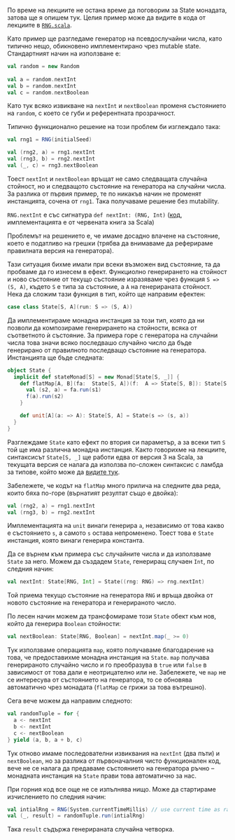 По време на лекциите не остана време да поговорим за State монадата, затова ще я опишем тук. Целия пример може да видите в кода от лекциите в [`RNG.scala`](lecture-code/src/main/scala/effects/state/RNG.scala).

Като пример ще разгледаме генератор на псевдослучайни числа, като типично нещо, обикновено имплементирано чрез mutable state. Стандартният начин на използване е:

```scala
val random = new Random
  
val a = random.nextInt
val b = random.nextInt
val c = random.nextBoolean
```

Като тук всяко извикване на `nextInt` и `nextBoolean` променя състоянието на `random`, с което се губи и референтната прозрачност.

Типично функционално решение на този проблем би изглеждало така:

```scala
val rng1 = RNG(initialSeed)

val (rng2, a) = rng1.nextInt
val (rng3, b) = rng2.nextInt
val (_, c) = rng3.nextBoolean
```

Тоест `nextInt` и `nextBoolean` връщат не само следващата случайна стойност, но и следващото състояние на генератора на случайни числа. За разлика от първия пример, те по никакъв начин не променят инстанцията, сочена от `rng1`. Така получаваме решение без mutability.

`RNG.nextInt` е със сигнатура `def nextInt: (RNG, Int)` ([код](lecture-code/src/main/scala/effects/state/RNG.scala), имплементацията е от червената книга за Scala)

Проблемът на решението е, че имаме досадно влачене на състояние, което е податливо на грешки (трябва да внимаваме да реферираме правилната версия на генератора).

Тази ситуация бихме имали при всеки възможен вид състояние, та да пробваме да го изнесем в ефект. Функциолно генерирането на стойност и ново състояние от текущо състояние изразяваме чрез функция `S => (S, A)`, където `S` е типа за състояние, а `A` на генерираната стойност. Нека да сложим тази функция в тип, който ще направим ефектен:

```scala
case class State[S, A](run: S => (S, A))
```

Да имплементираме монадна инстанция за този тип, която да ни позволи да композираме генерирането на стойности, всяка от съответното ѝ състояние. За примера горе с генератора на случайни числа това значи всяко последвашо случайно число да бъде генерирано от правилното последващо състояние на генератора. Инстанцията ще бъде следната:

```scala
object State {
  implicit def stateMonad[S] = new Monad[State[S, _]] {
    def flatMap[A, B](fa:  State[S, A])(f:  A => State[S, B]): State[S, B] = State { s1 =>
      val (s2, a) = fa.run(s1)
      f(a).run(s2)
    }

    def unit[A](a: => A): State[S, A] = State(s => (s, a))
  }
}
```

Разглеждаме `State` като ефект по втория си параметър, а за всеки тип `S` той ще има различна монадна инстанция. Както говорихме на лекциите, синтаксисът `State[S, _]` ще работи едва от версия 3 на Scala, за текущата версия се налага да използва по-сложен синтаксис с ламбда за типове, който може да [видите тук](lecture-code/src/main/scala/effects/state/State.scala).

Забележете, че кодът на `flatMap` много прилича на следните два реда, които бяха по-горе (върнатият резултат също е двойка):

```scala
val (rng2, a) = rng1.nextInt
val (rng3, b) = rng2.nextInt
```

Имплементацията на `unit` винаги генерира `a`, независимо от това какво е състоянието `s`, а самото `s` остава непроменено. Тоест това е `State` инстанция, която винаги генерира константа.

Да се върнем към примера със случайните числа и да използваме `State` за него. Можем да създадем `State`, генериращ случаен `Int`, по следния начин:

```scala
val nextInt: State[RNG, Int] = State((rng: RNG) => rng.nextInt)
```

Той приема текущо състояние на генератора `RNG` и връща двойка от новото състояние на генератора и генерираното число.

По лесен начин можем да трансфомираме този `State` обект към нов, който да генерира `Boolean` стойности:  

```scala
val nextBoolean: State[RNG, Boolean] = nextInt.map(_ >= 0)
```

Тук използваме операцията `map`, която получаваме благодарение на това, че предоставихме монадна инстанция на `State`. `map` получава генерираното случайно число и го преобразува в `true` или `false` в зависимост от това дали е неотрицателно или не. Забележете, че `map` не се интересува от състоянието на генератора, то се обновява автоматично чрез монадата (`flatMap` се грижи за това вътрешно).

Сега вече можем да направим следното:

```scala
val randomTuple = for {
  a <- nextInt
  b <- nextInt
  c <- nextBoolean
} yield (a, b, a + b, c)
```

Тук отново имаме последователни извиквания на `nextInt` (два пъти) и `nextBoolean`, но за разлика от първоначалния чисто функционален код, вече не се налага да предаваме състоянието на генератора ръчно – монадната инстанция на `State` прави това автоматично за нас.

При горния код все още не се изпълнява нищо. Може да стартираме изчислението по следния начин:

```scala
val intialRng = RNG(System.currentTimeMillis) // use current time as random seed
val (_, result) = randomTuple.run(intialRng)
```

Така `result` съдържа генерираната случайна четворка.
